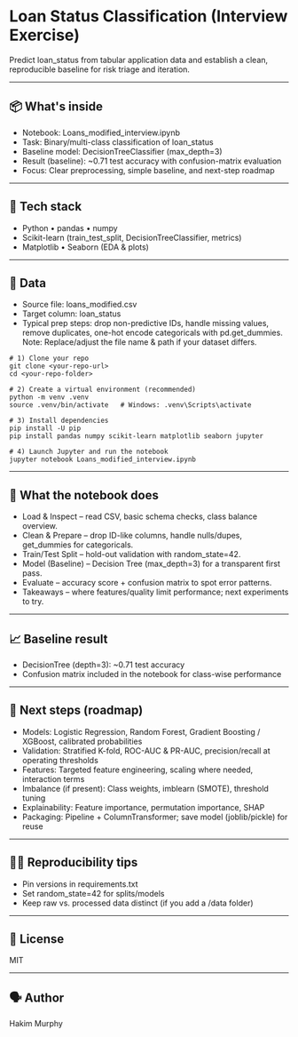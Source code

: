 # Loan Status Classification (Interview Exercise)

Predict loan_status from tabular application data and establish a clean, reproducible baseline for risk triage and iteration.

---

## 📦 What's inside
- Notebook: Loans_modified_interview.ipynb
- Task: Binary/multi-class classification of loan_status
- Baseline model: DecisionTreeClassifier (max_depth=3)
- Result (baseline): ~0.71 test accuracy with confusion-matrix evaluation
- Focus: Clear preprocessing, simple baseline, and next-step roadmap

--- 

## 🧰 Tech stack
- Python • pandas • numpy
- Scikit-learn (train_test_split, DecisionTreeClassifier, metrics)
- Matplotlib • Seaborn (EDA & plots)

--- 

## 📂 Data
- Source file: loans_modified.csv
- Target column: loan_status
- Typical prep steps: drop non-predictive IDs, handle missing values, remove duplicates, one-hot encode categoricals with pd.get_dummies.
Note: Replace/adjust the file name & path if your dataset differs.

```
# 1) Clone your repo
git clone <your-repo-url>
cd <your-repo-folder>

# 2) Create a virtual environment (recommended)
python -m venv .venv
source .venv/bin/activate   # Windows: .venv\Scripts\activate

# 3) Install dependencies
pip install -U pip
pip install pandas numpy scikit-learn matplotlib seaborn jupyter

# 4) Launch Jupyter and run the notebook
jupyter notebook Loans_modified_interview.ipynb
```

---

## 📝 What the notebook does
- Load & Inspect – read CSV, basic schema checks, class balance overview.
- Clean & Prepare – drop ID-like columns, handle nulls/dupes, get_dummies for categoricals.
- Train/Test Split – hold-out validation with random_state=42.
- Model (Baseline) – Decision Tree (max_depth=3) for a transparent first pass.
- Evaluate – accuracy score + confusion matrix to spot error patterns.
- Takeaways – where features/quality limit performance; next experiments to try.

---

## 📈 Baseline result
- DecisionTree (depth=3): ~0.71 test accuracy
- Confusion matrix included in the notebook for class-wise performance

---

## 🧪 Next steps (roadmap)
- Models: Logistic Regression, Random Forest, Gradient Boosting / XGBoost, calibrated probabilities
- Validation: Stratified K-fold, ROC-AUC & PR-AUC, precision/recall at operating thresholds
- Features: Targeted feature engineering, scaling where needed, interaction terms
- Imbalance (if present): Class weights, imblearn (SMOTE), threshold tuning
- Explainability: Feature importance, permutation importance, SHAP
- Packaging: Pipeline + ColumnTransformer; save model (joblib/pickle) for reuse

---

## 🧑‍💻 Reproducibility tips
- Pin versions in requirements.txt
- Set random_state=42 for splits/models
- Keep raw vs. processed data distinct (if you add a /data folder)

---

## 📄 License
MIT

---

## 🗣️ Author
Hakim Murphy
